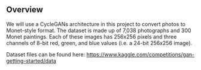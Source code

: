 ## Overview

We will use a CycleGANs architecture in this project to convert photos to Monet-style format. 
The dataset is made up of 7,038 photographs and 300 Monet paintings.
Each of these images has 256x256 pixels and three channels of 8-bit red, green, and blue values (i.e. a 24-bit 256x256 image).

Dataset files can be found here: https://www.kaggle.com/competitions/gan-getting-started/data
